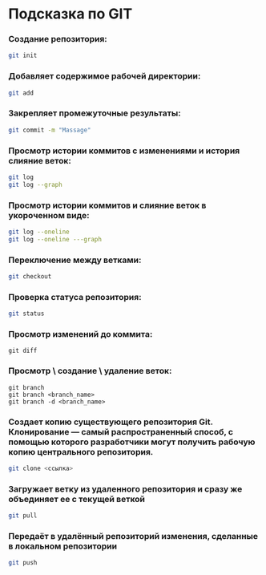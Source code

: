 # Подсказка по GIT

### Создание репозитория:
```sh
git init
```

### Добавляет содержимое рабочей директории:
```sh
git add
```

### Закрепляет промежуточные результаты: 
```sh
git commit -m "Massage"
```

### Просмотр истории коммитов с изменениями и история слияние веток:
```sh
git log
git log --graph
```

### Просмотр истории коммитов и слияние веток в укороченном виде:
```sh
git log --oneline
git log --oneline ---graph
```

### Переключение между ветками:
```sh
git checkout
```

### Проверка статуса репозитория:
```sh
git status
```

### Просмотр изменений до коммита:
```
git diff
```

### Просмотр \ создание \ удаление веток:
```
git branch 
git branch <branch_name>
git branch -d <branch_name>
```

### Создает копию существующего репозитория Git. Клонирование — самый распространенный способ, с помощью которого разработчики могут получить рабочую копию центрального репозитория.
```sh
git clone <ссылка>
```
### Загружает ветку из удаленного репозитория и сразу же объединяет ее с текущей веткой
```sh
git pull
```
### Передаёт в удалённый репозиторий изменения, сделанные в локальном репозитории
```sh
git push
```